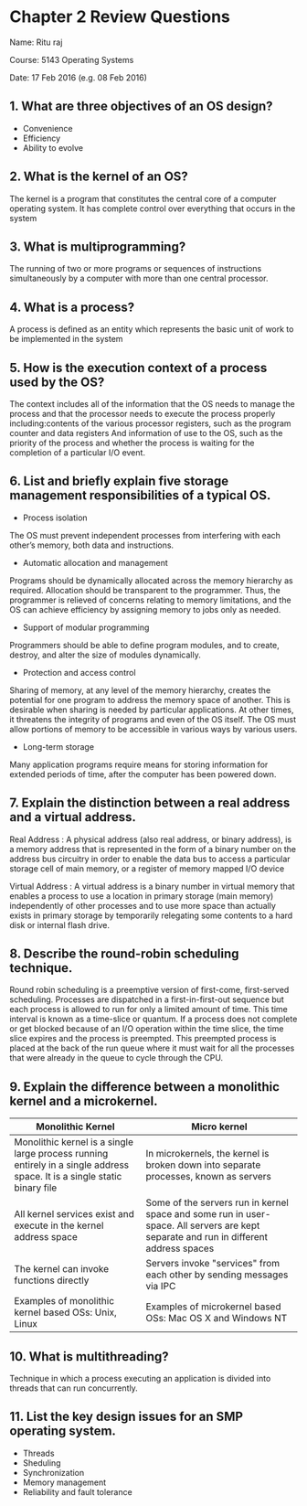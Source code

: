 # Chapter 2 Review Questions

Name: Ritu raj

Course: 5143 Operating Systems

Date: 17 Feb 2016 (e.g. 08 Feb 2016)

## 1. What are three objectives of an OS design?

- Convenience
- Efficiency
- Ability to evolve

## 2. What is the kernel of an OS?

The kernel is a program that constitutes the central core of a computer operating system. It has complete control over everything that occurs in the system

## 3. What is multiprogramming?

The running of two or more programs or sequences of instructions simultaneously by a computer with more than one central processor.

## 4. What is a process?

A process is defined as an entity which represents the basic unit of work to be implemented in the system

## 5. How is the execution context of a process used by the OS?

The context includes all of the information that the OS needs to manage the process and that the processor needs 
to execute the process properly including:contents of the various processor registers, such as the program counter 
and data registers And information of use to the OS, such as the priority of the process and whether the process 
is waiting for the completion of a particular I/O event.

## 6. List and briefly explain five storage management responsibilities of a typical OS.

- Process isolation

The OS must prevent independent processes from interfering
with each other’s memory, both data and instructions.

- Automatic allocation and management

Programs should be dynamically
allocated across the memory hierarchy as required. Allocation should be
transparent to the programmer. Thus, the programmer is relieved of concerns
relating to memory limitations, and the OS can achieve efficiency by assigning
memory to jobs only as needed.

- Support of modular programming

Programmers should be able to define program
modules, and to create, destroy, and alter the size of modules dynamically.

- Protection and access control

Sharing of memory, at any level of the memory
hierarchy, creates the potential for one program to address the memory space
of another. This is desirable when sharing is needed by particular applications.
At other times, it threatens the integrity of programs and even of the OS itself.
The OS must allow portions of memory to be accessible in various ways by
various users.

- Long-term storage

Many application programs require means for storing
information for extended periods of time, after the computer has been
powered down.

## 7. Explain the distinction between a real address and a virtual address.

Real Address : A physical address (also real address, or binary address), is a memory address that is represented in the form of a binary number on the address bus circuitry in order to enable the data bus to access a particular storage cell of main memory, or a register of memory mapped I/O device

Virtual Address : A virtual address is a binary number in virtual memory that enables a process to use a location in primary storage (main memory) independently of other processes and to use more space than actually exists in primary storage by temporarily relegating some contents to a hard disk or internal flash drive.

## 8. Describe the round-robin scheduling technique.

Round robin scheduling is a preemptive version of first-come, first-served scheduling. Processes are dispatched in a first-in-first-out sequence but each process is allowed to run for only a limited amount of time. This time interval is known as a time-slice or quantum. If a process does not complete or get blocked because of an I/O operation within the time slice, the time slice expires and the process is preempted. This preempted process is placed at the back of the run queue where it must wait for all the processes that were already in the queue to cycle through the CPU.

## 9. Explain the difference between a monolithic kernel and a microkernel.

Monolithic Kernel | Micro kernel
------------------|--------------------
Monolithic kernel is a single large process running entirely in a single address space. It is a single static binary file | In microkernels, the kernel is broken down into separate processes, known as servers
All kernel services exist and execute in the kernel address space | Some of the servers run in kernel space and some run in user-space. All servers are kept separate and run in different address spaces
The kernel can invoke functions directly | Servers invoke "services" from each other by sending messages via IPC
Examples of monolithic kernel based OSs: Unix, Linux | Examples of microkernel based OSs: Mac OS X and Windows NT


## 10. What is multithreading?

Technique in which a process executing an application is divided into threads that can run concurrently.

## 11. List the key design issues for an SMP operating system.

- Threads
- Sheduling
- Synchronization
- Memory management
- Reliability and fault tolerance
